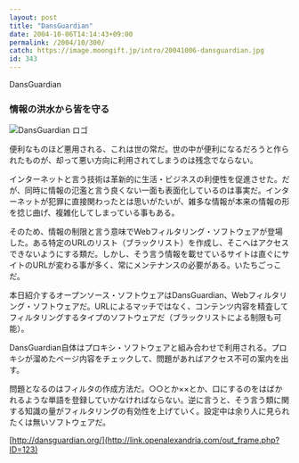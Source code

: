 ```yaml
---
layout: post
title: "DansGuardian"
date: 2004-10-06T14:14:43+09:00
permalink: /2004/10/300/
catch: https://image.moongift.jp/intro/20041006-dansguardian.jpg
id: 343
---
```

DansGuardian  
<!--more-->

### 情報の洪水から皆を守る
  

![DansGuardian ロゴ](https://image.moongift.jp/intro/20041006-dansguardian.jpg "DansGuardian ロゴ")

  

便利なものほど悪用される、これは世の常だ。世の中が便利になるだろうと作られたものが、却って悪い方向に利用されてしまうのは残念でならない。

  

インターネットと言う技術は革新的に生活・ビジネスの利便性を促進させた。だが、同時に情報の氾濫と言う良くない一面も表面化しているのは事実だ。インターネットが犯罪に直接関わったとは思いがたいが、雑多な情報が本来の情報の形を捻じ曲げ、複雑化してしまっている事もある。

  

そのため、情報の制限と言う意味でWebフィルタリング・ソフトウェアが登場した。ある特定のURLのリスト（ブラックリスト）を作成し、そこへはアクセスできないようにする類だ。しかし、そう言う情報を載せているサイトは直ぐにサイトのURLが変わる事が多く、常にメンテナンスの必要がある。いたちごっこだ。

  

本日紹介するオープンソース・ソフトウェアはDansGuardian、Webフィルタリング・ソフトウェアだ。URLによるマッチではなく、コンテンツ内容を精査してフィルタリングするタイプのソフトウェアだ（ブラックリストによる制限も可能）。

  

DansGuardian自体はプロキシ・ソフトウェアと組み合わせで利用される。プロキシが溜めたページ内容をチェックして、問題があればアクセス不可の案内を出す。

  

問題となるのはフィルタの作成方法だ。○○とか××とか、口にするのをはばかれるような単語を登録していかなければならない。逆に言うと、そう言う類に関する知識の量がフィルタリングの有効性を上げていく。設定中は余り人に見られたくは無いソフトウェアだ。

  

[http://dansguardian.org/](http://link.openalexandria.com/out_frame.php?ID=123)

